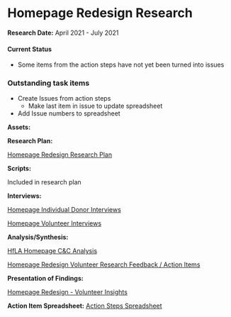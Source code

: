 # Homepage Redesign Research

**Research Date:** April 2021 - July 2021

#### Current Status
- Some items from the action steps have not yet been turned into issues

### Outstanding task items
- Create Issues from action steps
  - Make last item in issue to update spreadsheet
- Add Issue numbers to spreadsheet

**Assets:**

**Research Plan:**

[Homepage Redesign Research Plan](https://docs.google.com/document/d/1ELtk7H_uubatggRcTO9imHzdheeiPWkDLs3KZepMwh0/edit)

**Scripts:** 

Included in research plan

**Interviews:**

[Homepage Individual Donor Interviews](https://docs.google.com/document/d/1ELtk7H_uubatggRcTO9imHzdheeiPWkDLs3KZepMwh0/edit)

[Homepage Volunteer Interviews](https://docs.google.com/document/d/1ELtk7H_uubatggRcTO9imHzdheeiPWkDLs3KZepMwh0/edit)

**Analysis/Synthesis:**

[HfLA Homepage C&C Analysis](https://docs.google.com/spreadsheets/d/1FoVsrC26B2jmKaWfahf4hZ9Lwg5vwhyzrg4Ep0yK3LA/edit#gid=0)

[Homepage Redesign Volunteer Research Feedback / Action Items](https://docs.google.com/spreadsheets/d/1pJL9TR2lmJuNcV4X5N7bLmhHUGvVLnE1efVUUJtvey4/edit)



**Presentation of Findings:**


[Homepage Redesign - Volunteer Insights](https://docs.google.com/presentation/d/1xqTZ_iR0erUF39E83Ron1qdvCY_iBIVmn-eRmL-S4YM/edit#slide=id.p)

**Action Item Spreadsheet:**
[Action Steps Spreadsheet](https://docs.google.com/spreadsheets/d/1NsFusedaaqZLtCejj2s3ere0zkTO_rrssBVfplc8fKs/edit#gid=0)
